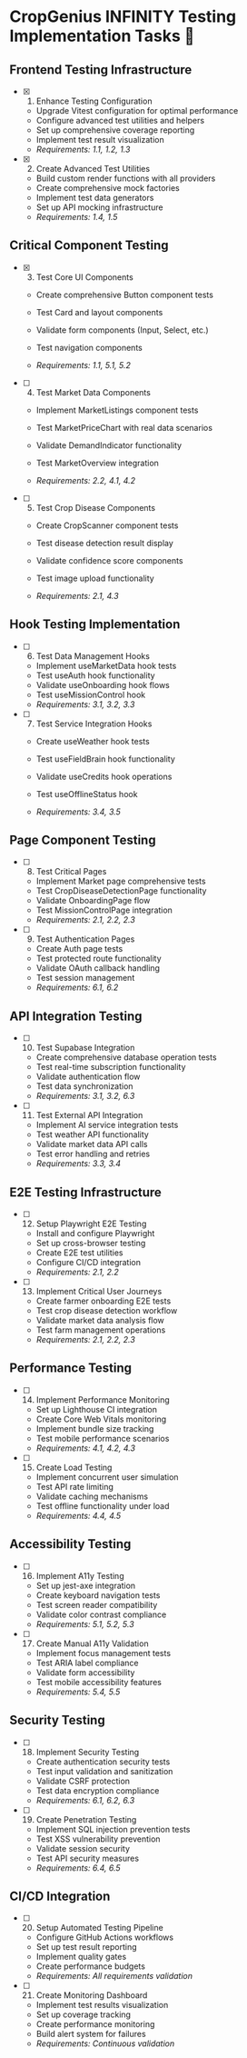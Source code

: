 # CropGenius INFINITY Testing Implementation Tasks 🚀

## Frontend Testing Infrastructure

- [x] 1. Enhance Testing Configuration


  - Upgrade Vitest configuration for optimal performance
  - Configure advanced test utilities and helpers
  - Set up comprehensive coverage reporting
  - Implement test result visualization
  - _Requirements: 1.1, 1.2, 1.3_


- [x] 2. Create Advanced Test Utilities


  - Build custom render functions with all providers
  - Create comprehensive mock factories
  - Implement test data generators
  - Set up API mocking infrastructure
  - _Requirements: 1.4, 1.5_



## Critical Component Testing



- [x] 3. Test Core UI Components


  - Create comprehensive Button component tests
  - Test Card and layout components

  - Validate form components (Input, Select, etc.)


  - Test navigation components
  - _Requirements: 1.1, 5.1, 5.2_


- [ ] 4. Test Market Data Components
  - Implement MarketListings component tests
  - Test MarketPriceChart with real data scenarios
  - Validate DemandIndicator functionality
  - Test MarketOverview integration


  - _Requirements: 2.2, 4.1, 4.2_

- [ ] 5. Test Crop Disease Components
  - Create CropScanner component tests
  - Test disease detection result display
  - Validate confidence score components


  - Test image upload functionality
  - _Requirements: 2.1, 4.3_


## Hook Testing Implementation

- [ ] 6. Test Data Management Hooks
  - Implement useMarketData hook tests
  - Test useAuth hook functionality
  - Validate useOnboarding hook flows
  - Test useMissionControl hook
  - _Requirements: 3.1, 3.2, 3.3_

- [ ] 7. Test Service Integration Hooks
  - Create useWeather hook tests

  - Test useFieldBrain hook functionality
  - Validate useCredits hook operations
  - Test useOfflineStatus hook
  - _Requirements: 3.4, 3.5_


## Page Component Testing

- [ ] 8. Test Critical Pages
  - Implement Market page comprehensive tests
  - Test CropDiseaseDetectionPage functionality
  - Validate OnboardingPage flow
  - Test MissionControlPage integration
  - _Requirements: 2.1, 2.2, 2.3_

- [ ] 9. Test Authentication Pages
  - Create Auth page tests
  - Test protected route functionality
  - Validate OAuth callback handling
  - Test session management
  - _Requirements: 6.1, 6.2_

## API Integration Testing

- [ ] 10. Test Supabase Integration
  - Create comprehensive database operation tests
  - Test real-time subscription functionality
  - Validate authentication flow
  - Test data synchronization
  - _Requirements: 3.1, 3.2, 6.3_

- [ ] 11. Test External API Integration
  - Implement AI service integration tests
  - Test weather API functionality
  - Validate market data API calls
  - Test error handling and retries
  - _Requirements: 3.3, 3.4_

## E2E Testing Infrastructure

- [ ] 12. Setup Playwright E2E Testing
  - Install and configure Playwright
  - Set up cross-browser testing
  - Create E2E test utilities
  - Configure CI/CD integration
  - _Requirements: 2.1, 2.2_

- [ ] 13. Implement Critical User Journeys
  - Create farmer onboarding E2E tests
  - Test crop disease detection workflow
  - Validate market data analysis flow
  - Test farm management operations
  - _Requirements: 2.1, 2.2, 2.3_

## Performance Testing

- [ ] 14. Implement Performance Monitoring
  - Set up Lighthouse CI integration
  - Create Core Web Vitals monitoring
  - Implement bundle size tracking
  - Test mobile performance scenarios
  - _Requirements: 4.1, 4.2, 4.3_

- [ ] 15. Create Load Testing
  - Implement concurrent user simulation
  - Test API rate limiting
  - Validate caching mechanisms
  - Test offline functionality under load
  - _Requirements: 4.4, 4.5_

## Accessibility Testing

- [ ] 16. Implement A11y Testing
  - Set up jest-axe integration
  - Create keyboard navigation tests
  - Test screen reader compatibility
  - Validate color contrast compliance
  - _Requirements: 5.1, 5.2, 5.3_

- [ ] 17. Create Manual A11y Validation
  - Implement focus management tests
  - Test ARIA label compliance
  - Validate form accessibility
  - Test mobile accessibility features
  - _Requirements: 5.4, 5.5_

## Security Testing

- [ ] 18. Implement Security Testing
  - Create authentication security tests
  - Test input validation and sanitization
  - Validate CSRF protection
  - Test data encryption compliance
  - _Requirements: 6.1, 6.2, 6.3_

- [ ] 19. Create Penetration Testing
  - Implement SQL injection prevention tests
  - Test XSS vulnerability prevention
  - Validate session security
  - Test API security measures
  - _Requirements: 6.4, 6.5_

## CI/CD Integration

- [ ] 20. Setup Automated Testing Pipeline
  - Configure GitHub Actions workflows
  - Set up test result reporting
  - Implement quality gates
  - Create performance budgets
  - _Requirements: All requirements validation_

- [ ] 21. Create Monitoring Dashboard
  - Implement test results visualization
  - Set up coverage tracking
  - Create performance monitoring
  - Build alert system for failures
  - _Requirements: Continuous validation_